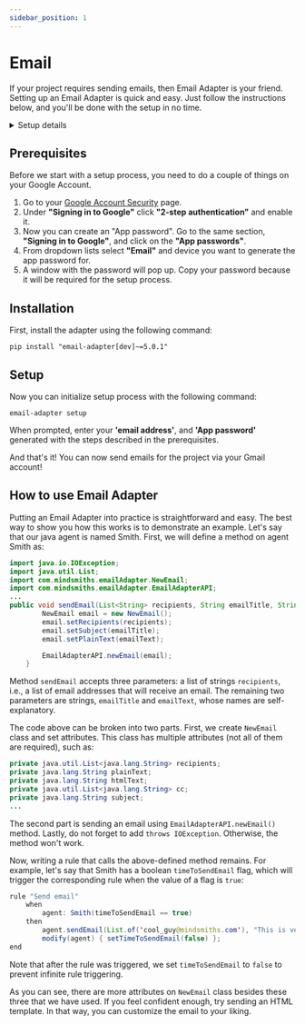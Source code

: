 ```yaml
---
sidebar_position: 1
---
```


# Email
If your project requires sending emails, then Email Adapter is your friend. Setting up an Email Adapter is quick and easy. Just follow the instructions below, and you'll be done with the setup in no time.

<details>
  <summary>Setup details</summary>
  <div>
    <div><p><b>Environment variables:</b></p>
        <ul>
            <li>PROJECT_EMAIL_ADDRESS</li>
            <li>PROJECT_EMAIL_PASSWORD</li>
        </ul>
    </div>
    <div>
        <p><b>Installation:</b></p>
        <ul>
            <li><code>pip install "email-adapter[dev]~=5.0.3"</code></li>
        </ul>
    </div>
    <div>
        <p><b>Initialize setup:</b></p>
        <ul><li><p><code>email-adapter setup</code></p></li></ul>
    </div>
  </div>
</details>


## Prerequisites
Before we start with a setup process, you need to do a couple of things on your Google Account.

1. Go to your [Google Account Security](https://myaccount.google.com/security) page.
2. Under **"Signing in to Google"** click **"2-step authentication"** and enable it.
3. Now you can create an "App password". Go to the same section, **"Signing in to Google"**, and click on the **"App passwords"**.
4. From dropdown lists select **"Email"** and device you want to generate the app password for.  
5. A window with the password will pop up. Copy your password because it will be required for the setup process.


## Installation
First, install the adapter using the following command:
```console
pip install "email-adapter[dev]~=5.0.1"
```

## Setup
Now you can initialize setup process with the following command:
```console
email-adapter setup
```
When prompted, enter your **'email address'**, and **'App password'** generated with the steps described in the prerequisites.

And that's it! You can now send emails for the project via your Gmail account! 

## How to use Email Adapter
Putting an Email Adapter into practice is straightforward and easy. The best way to show you how this works is to demonstrate an example. Let's say that our java agent is named Smith. First, we will define a method on agent Smith as:
```java
import java.io.IOException;
import java.util.List;
import com.mindsmiths.emailAdapter.NewEmail;
import com.mindsmiths.emailAdapter.EmailAdapterAPI;
...
public void sendEmail(List<String> recipients, String emailTitle, String emailText) throws IOException {
        NewEmail email = new NewEmail();
        email.setRecipients(recipients);
        email.setSubject(emailTitle);
        email.setPlainText(emailText);

        EmailAdapterAPI.newEmail(email);
    }
```
Method `sendEmail` accepts three parameters: a list of strings `recipients`, i.e., a list of email addresses that will receive an email. The remaining two parameters are strings, `emailTitle` and `emailText`, whose names are self-explanatory. 

The code above can be broken into two parts. First, we create `NewEmail` class and set attributes. This class has multiple attributes (not all of them are required), such as:
```java
private java.util.List<java.lang.String> recipients;
private java.lang.String plainText;
private java.lang.String htmlText;
private java.util.List<java.lang.String> cc;
private java.lang.String subject;
...
```
The second part is sending an email using `EmailAdapterAPI.newEmail()` method. Lastly, do not forget to add `throws IOException`. Otherwise, the method won't work.

Now, writing a rule that calls the above-defined method remains. For example, let's say that Smith has a boolean `timeToSendEmail` flag, which will trigger the corresponding rule when the value of a flag is `true`:
```java
rule "Send email"
    when
        agent: Smith(timeToSendEmail == true)
    then
        agent.sendEmail(List.of('cool_guy@mindsmiths.com'), "This is very important email!", "Some cool text goes here");
        modify(agent) { setTimeToSendEmail(false) };
end
```
Note that after the rule was triggered, we set `timeToSendEmail` to `false` to prevent infinite rule triggering.

As you can see, there are more attributes on `NewEmail` class besides these three that we have used. If you feel confident enough, try sending an HTML template. In that way, you can customize the email to your liking.